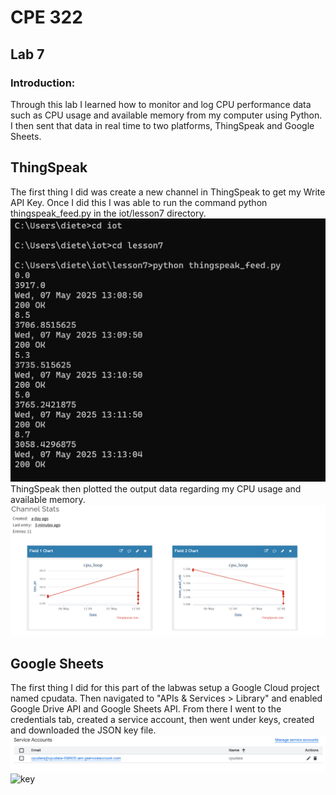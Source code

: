 # CPE 322
## Lab 7
### Introduction:
Through this lab I learned how to monitor and log CPU performance data such as CPU usage and available memory from my computer using Python. I then sent that data in real time to two platforms, ThingSpeak and Google Sheets.
## ThingSpeak
The first thing I did was create a new channel in ThingSpeak to get my Write API Key. Once I did this I was able to run the command python thingspeak_feed.py in the iot/lesson7 directory.
![thingspeak_feed.py output](https://github.com/Dieterhuber1/CPE-322/blob/main/Labs/Lab7/python%20thingspeak_feed.py.png)
ThingSpeak then plotted the output data regarding my CPU usage and available memory.
![ThingSpeak output](https://github.com/Dieterhuber1/CPE-322/blob/main/Labs/Lab7/ThingSpeak_output.png)
## Google Sheets
The first thing I did for this part of the labwas setup a Google Cloud project named cpudata. Then navigated to "APIs & Services > Library" and enabled Google Drive API and Google Sheets API. From there I went to the credentials tab, created a service account, then went under keys, created and downloaded the JSON key file.
![service account](https://github.com/Dieterhuber1/CPE-322/blob/main/Labs/Lab7/Service_account.png)
![key]()
